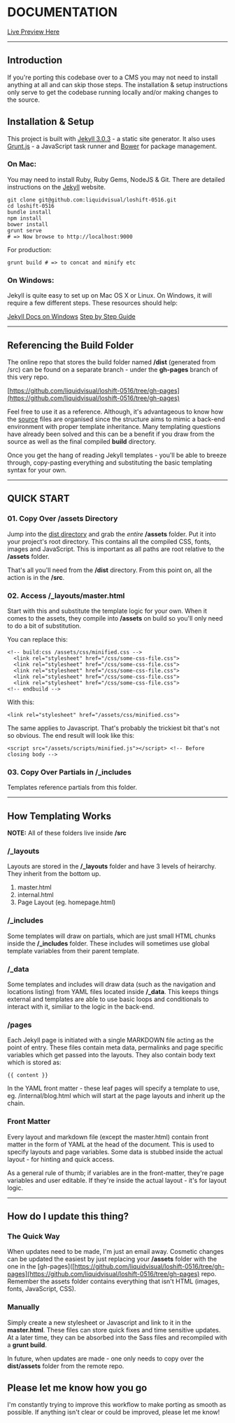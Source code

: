 # DOCUMENTATION

[Live Preview Here](http://loadshift.yourwebvisual.com)

---

## Introduction

If you're porting this codebase over to a CMS you may not need to install anything at all and can skip those steps. The installation & setup instructions only serve to get the codebase running locally and/or making changes to the source.

## Installation &  Setup

This project is built with [Jekyll 3.0.3](http://jekyllrb.com) - a static site generator. It also uses [Grunt.js](http://gruntjs.com) - a JavaScript task runner and [Bower](http://bower.io) for package management.
### On Mac:

You may need to install Ruby, Ruby Gems, NodeJS & Git. There are detailed instructions on the [Jekyll](http://jekyllrb.com/docs/installation/) website.

    git clone git@github.com:liquidvisual/loshift-0516.git
    cd loshift-0516
    bundle install
    npm install
    bower install
    grunt serve
    # => Now browse to http://localhost:9000

For production:

    grunt build # => to concat and minify etc

### On Windows:

Jekyll is quite easy to set up on Mac OS X or Linux. On Windows, it will require a few different steps. These resources should help:

[Jekyll Docs on Windows](http://jekyllrb.com/docs/windows/#installation)
[Step by Step Guide](http://jekyll-windows.juthilo.com)

---

## Referencing the Build Folder

The online repo that stores the build folder named **/dist** (generated from /src) can be found on a separate branch - under the **gh-pages** branch of this very repo.

[https://github.com/liquidvisual/loshift-0516/tree/gh-pages](https://github.com/liquidvisual/loshift-0516/tree/gh-pages)

Feel free to use it as a reference. Although, it's advantageous to know how the [source](https://github.com/liquidvisual/loshift-0516/tree/master/src) files are organised since the structure aims to mimic a back-end environment with proper template inheritance. Many templating questions have already been solved and this can be a benefit if you draw from the source as well as the final compiled **build** directory.

Once you get the hang of reading Jekyll templates - you'll be able to breeze through, copy-pasting everything and substituting the basic templating syntax for your own.

---

## QUICK START


### 01. Copy Over /assets Directory

Jump into the [dist directory](https://github.com/liquidvisual/loshift-0516/tree/gh-pages) and grab the *entire* **/assets** folder. Put it into your project's root directory. This contains all the compiled CSS, fonts, images and JavaScript. This is important as all paths are root relative to the **/assets** folder.

That's all you'll need from the **/dist** directory. From this point on, all the action is in the **/src**.

### 02. Access /_layouts/master.html

Start with this and substitute the template logic for your own. When it comes to the assets, they compile into **/assets** on build so you'll only need to do a bit of substitution.

You can replace this:

    <!-- build:css /assets/css/minified.css -->
      <link rel="stylesheet" href="/css/some-css-file.css">
      <link rel="stylesheet" href="/css/some-css-file.css">
      <link rel="stylesheet" href="/css/some-css-file.css">
      <link rel="stylesheet" href="/css/some-css-file.css">
      <link rel="stylesheet" href="/css/some-css-file.css">
    <!-- endbuild -->

With this:

    <link rel="stylesheet" href="/assets/css/minified.css">

The same applies to Javascript. That's probably the trickiest bit that's not so obvious. The end result will look like this:

    <script src="/assets/scripts/minified.js"></script> <!-- Before closing body -->

### 03. Copy Over Partials in /_includes

Templates reference partials from this folder.

---

## How Templating Works

**NOTE:** All of these folders live inside **/src**

### /_layouts

Layouts are stored in the **/_layouts** folder and have 3 levels of heirarchy. They inherit from the bottom up.

1. master.html
2. internal.html
3. Page Layout (eg. homepage.html)

### /_includes

Some templates will draw on partials, which are just small HTML chunks inside the **/_includes** folder. These includes will sometimes use global template variables from their parent template.

### /_data

Some templates and includes will draw data (such as the navigation and locations listing) from YAML files located inside **/_data**. This keeps things external and templates are able to use basic loops and conditionals to interact with it, similiar to the logic in the back-end.


### /pages

Each Jekyll page is initiated with a single MARKDOWN file acting as the point of entry. These files contain meta data, permalinks and page specific variables which get passed into the layouts. They also contain body text which is stored as:

    {{ content }}

In the YAML front matter - these leaf pages will specify a template to use, eg. /internal/blog.html which will start at the page layouts and inherit up the chain.

### Front Matter

Every layout and markdown file (except the master.html) contain front matter in the form of YAML at the head of the document. This is used to specify layouts and page variables. Some data is stubbed inside the actual layout - for hinting and quick access.

As a general rule of thumb; if variables are in the front-matter, they're page variables and user editable. If they're inside the actual layout - it's for layout logic.

---

## How do I update this thing?

### The Quick Way

When updates need to be made, I'm just an email away. Cosmetic changes can be updated the easiest by just replacing your **/assets** folder with the one in the [gh-pages]([https://github.com/liquidvisual/loshift-0516/tree/gh-pages](https://github.com/liquidvisual/loshift-0516/tree/gh-pages) repo. Remember the assets folder contains everything that isn't HTML (images, fonts, JavaScript, CSS).

### Manually

Simply create a new stylesheet or Javascript and link to it in the **master.html**. These files can store quick fixes and time sensitive updates. At a later time, they can be absorbed into the Sass files and recompiled with a **grunt build**.

In future, when updates are made - one only needs to copy over the **dist/assets** folder from the remote repo.

## Please let me know how you go

I'm constantly trying to improve this workflow to make porting as smooth as possible. If anything isn't clear or could be improved, please let me know!